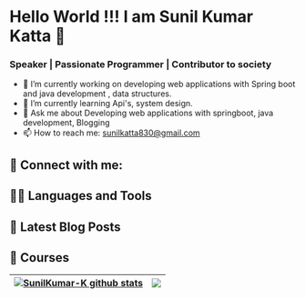 # Hello World !!! I am Sunil Kumar Katta 👋 

### Speaker | Passionate Programmer | Contributor to society

- 🔭 I’m currently working on developing web applications with Spring boot and java development , data structures.
- 🌱 I’m currently learning Api's, system design.
- 💬 Ask me about Developing web applications with springboot, java development, Blogging
- 📫 How to reach me: sunilkatta830@gmail.com

## 🤝 Connect with me:

## 👨‍💻 Languages and Tools

## 📝 Latest Blog Posts

<!-- BLOG-POST-LIST:START -->


## :movie_camera: Courses  



| <a href="https://github.com/SunilKumar-K/SunilKumar-K"><img align="center" src="https://github-readme-stats.vercel.app/api?username=SunilKumar-K&show_icons=true&include_all_commits=true&theme=buefy&hide_border=true" alt="SunilKumar-K github stats" /></a> | <a href="https://github.com/SunilKumar-K/SunilKumar-K"><img align="center" src="https://github-readme-stats.vercel.app/api/top-langs/?username=SunilKumar-K&layout=compact&theme=buefy&hide_border=true" /></a> |
| ------------- | ------------- |



[Gmail]: sunilkatta830@gmail.com

